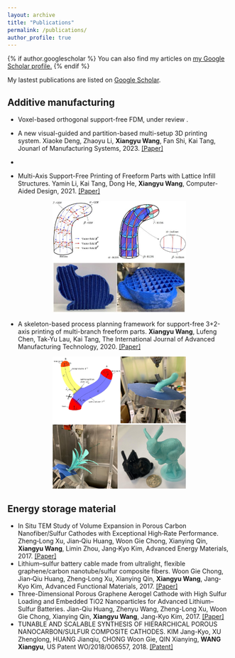 ```yaml
---
layout: archive
title: "Publications"
permalink: /publications/
author_profile: true
---
```


{% if author.googlescholar %}
  You can also find my articles on <u><a href="{{author.googlescholar}}">my Google Scholar profile</a>.</u>
{% endif %}

My lastest publications are listed on [Google Scholar](https://scholar.google.com/citations?user=KlC5rHIAAAAJ&hl=en).

## Additive manufacturing

* Voxel-based orthogonal support-free FDM, under review .

* A new visual-guided and partition-based multi-setup 3D printing system. Xiaoke Deng, Zhaoyu Li, **Xiangyu Wang**, Fan Shi, Kai Tang, Jounarl of Manufacturing Systems, 2023. [[Paper]](https://www.sciencedirect.com/science/article/abs/pii/S0278612522002321?via%3Dihub)
* 

* Multi-Axis Support-Free Printing of Freeform Parts with Lattice Infill Structures. Yamin Li, Kai Tang, Dong He, **Xiangyu Wang**, Computer-Aided Design, 2021. [[Paper]](https://doi.org/10.1016/j.cad.2020.102986)
<center class="half">
    <img src="/images/lattice_pic1.jpg" width="300"/><img src="/images/lattice_pic2.jpg" width="300"/>
</center>

* A skeleton-based process planning framework for support-free 3+2-axis printing of multi-branch freeform parts. **Xiangyu Wang**, Lufeng Chen, Tak-Yu Lau, Kai Tang, The International Journal of Advanced Manufacturing Technology, 2020. [[Paper]](https://doi.org/10.1007/s00170-020-05790-0)
<center class="half">
    <img src="/images/skeleton_pic1.jpg" width="300"/><img src="/images/skeleton_pic2.jpg" width="300"/>
</center>

## Energy storage material
* In Situ TEM Study of Volume Expansion in Porous Carbon Nanofiber/Sulfur Cathodes with Exceptional High‐Rate Performance. Zheng‐Long Xu, Jian‐Qiu Huang, Woon Gie Chong, Xianying Qin, **Xiangyu Wang**, Limin Zhou, Jang‐Kyo Kim, Advanced Energy Materials, 2017. [[Paper]](https://doi.org/10.1002/aenm.201602078)
* Lithium–sulfur battery cable made from ultralight, flexible graphene/carbon nanotube/sulfur composite fibers. Woon Gie Chong, Jian‐Qiu Huang, Zheng‐Long Xu, Xianying Qin, **Xiangyu Wang**, Jang‐Kyo Kim, Advanced Functional Materials, 2017. [[Paper]](https://doi.org/10.1002/adfm.201604815)
* Three-Dimensional Porous Graphene Aerogel Cathode with High Sulfur Loading and Embedded TiO2 Nanoparticles for Advanced Lithium–Sulfur Batteries. Jian-Qiu Huang, Zhenyu Wang, Zheng-Long Xu, Woon Gie Chong, Xianying Qin, **Xiangyu Wang**, Jang-Kyo Kim, 2017. [[Paper]](https://doi.org/10.1021/acsami.6b10032)
* TUNABLE AND SCALABLE SYNTHESIS OF HIERARCHICAL POROUS NANOCARBON/SULFUR COMPOSITE CATHODES. KIM Jang-Kyo, XU Zhenglong, HUANG Jianqiu, CHONG Woon Gie, QIN Xianying, **WANG Xiangyu**, US Patent WO/2018/006557, 2018. [[Patent]](https://patentscope.wipo.int/search/en/detail.jsf?docId=WO2018006557)